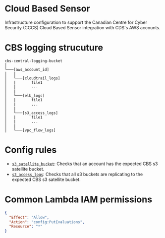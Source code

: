 # Cloud Based Sensor

Infrastructure configuration to support the Canadian Centre for Cyber Security (CCCS) Cloud Based Sensor integration with CDS's AWS accounts.

# CBS logging strucuture

```
cbs-central-logging-bucket
│
└───[aws_account_id]
│   │
│   └───[cloudtrail_logs]
│   |       file1
│   |       ...
│   |   
│   └───[elb_logs]
│   |       file1
│   |       ...
│   |   
│   └───[s3_access_logs]
│   |       file1
│   |       ...
│   |   
│   └───[vpc_flow_logs]
```

# Config rules
* [`s3_satellite_bucket`](./config_rules/s3_satellite_bucket): Checks that an account has the expected CBS s3 satellite bucket. 
* [`s3_access_logs`](./config_rules/s3_access_logs): Checks that all s3 buckets are replicating to the expected CBS s3 satellite bucket. 

# Common Lambda IAM permissions

```json
{
  "Effect": "Allow",
  "Action": "config:PutEvaluations",
  "Resource": "*"
}
```